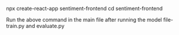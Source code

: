 npx create-react-app sentiment-frontend
cd sentiment-frontend

Run the above command in the main file after running the model file- train.py and evaluate.py
